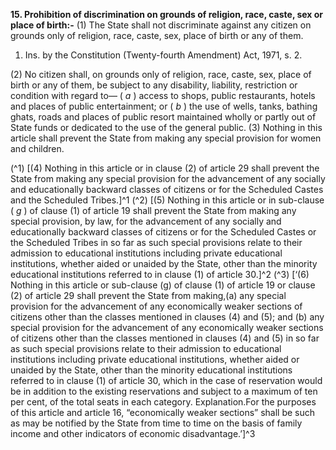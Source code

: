 **15. Prohibition of discrimination on grounds of religion, race, caste, sex or place of birth:-**
(1) The State shall not discriminate against any citizen on grounds only of religion, race, caste, sex, place of birth or any of them.

1.  Ins. by the Constitution (Twenty-fourth Amendment) Act, 1971, s. 2.

(2) No citizen shall, on grounds only of religion, race, caste, sex, place of birth or any of them, be subject to any disability, liability, restriction or condition with regard to— ( _a_ ) access to shops, public restaurants, hotels and places of public entertainment; or ( _b_ ) the use of wells, tanks, bathing ghats, roads and places of public resort maintained wholly or partly out of State funds or dedicated to the use of the general public. (3) Nothing in this article shall prevent the State from making any special provision for women and children.

(^1) [(4) Nothing in this article or in clause (2) of article 29 shall prevent the State from making any special provision for the advancement of any socially and educationally backward classes of citizens or for the Scheduled Castes and the Scheduled Tribes.]^1 (^2) [(5) Nothing in this article or in sub-clause ( _g_ ) of clause (1) of article 19 shall prevent the State from making any special provision, by law, for the advancement of any socially and educationally backward classes of citizens or for the Scheduled Castes or the Scheduled Tribes in so far as such special provisions relate to their admission to educational institutions including private educational institutions, whether aided or unaided by the State, other than the minority educational institutions referred to in clause (1) of article 30.]^2 (^3) [‘(6) Nothing in this article or sub-clause (g) of clause (1) of article 19 or clause (2) of article 29 shall prevent the State from making,(a) any special provision for the advancement of any economically weaker sections of citizens other than the classes mentioned in clauses (4) and (5); and (b) any special provision for the advancement of any economically weaker sections of citizens other than the classes mentioned in clauses (4) and (5) in so far as such special provisions relate to their admission to educational institutions including private educational institutions, whether aided or unaided by the State, other than the minority educational institutions referred to in clause (1) of article 30, which in the case of reservation would be in addition to the existing reservations and subject to a maximum of ten per cent, of the total seats in each category. Explanation.For the purposes of this article and article 16, “economically weaker sections” shall be such as may be notified by the State from time to time on the basis of family income and other indicators of economic disadvantage.’]^3
